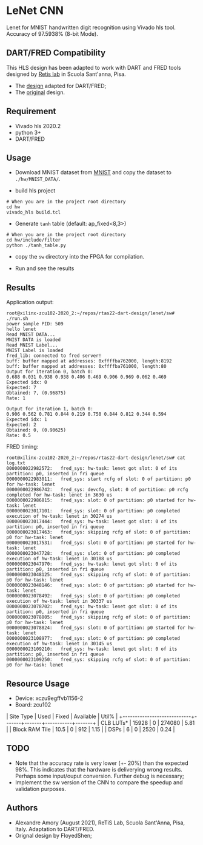 # LeNet CNN

Lenet for MNIST handwritten digit recognition using Vivado hls tool. Accuracy of 97.5938% (8-bit Mode).

## DART/FRED Compatibility

This HLS design has been adapted to work with DART and FRED tools designed by [Retis lab](retis.sssup.it/) in Scuola Sant'anna, Pisa. 

* The [design](https://github.com/amamory-ml/mnist_hls) adapted for DART/FRED;
* The [original](https://github.com/FloyedShen/mnist_hls) design.

## Requirement
* Vivado hls 2020.2
* python 3+
* DART/FRED

## Usage
* Download MNIST dataset from [MNIST](http://yann.lecun.com/exdb/mnist/) and copy the dataset to `./hw/MNIST_DATA/`.

* build hls project
```
# When you are in the project root directory
cd hw
vivado_hls build.tcl
```

* Generate `tanh` table (default: ap_fixed<8,3>)
```
# When you are in the project root directory
cd hw/include/filter
python ./tanh_table.py
```

* copy the `sw` directory into the FPGA for compilation.

* Run and see the results

## Results

Application output:

```
root@xilinx-zcu102-2020_2:~/repos/rtas22-dart-design/lenet/sw# ./run.sh 
power sample PID: 509
hello lenet
Read MNIST DATA...
MNIST DATA is loaded
Read MNIST Label...
MNIST Label is loaded
fred_lib: connected to fred server!
buff: buffer mapped at addresses: 0xffffba762000, length:8192 
buff: buffer mapped at addresses: 0xffffba761000, length:80 
Output for iteration 0, batch 0:
0.688 0.031 0.938 0.938 0.406 0.469 0.906 0.969 0.062 0.469 
Expected idx: 0
Expected: 7
Obtained: 7, (0.96875)
Rate: 1

Output for iteration 1, batch 0:
0.906 0.562 0.781 0.844 0.219 0.750 0.844 0.812 0.344 0.594 
Expected idx: 1
Expected: 2
Obtained: 0, (0.90625)
Rate: 0.5

```

FRED timing:

```
root@xilinx-zcu102-2020_2:~/repos/rtas22-dart-design/lenet/sw# cat log.txt 
0000000022982572: 	fred_sys: hw-task: lenet got slot: 0 of its partition: p0, inserted in fri queue
0000000022983011: 	fred_sys: start rcfg of slot: 0 of partition: p0 for hw-task: lenet
0000000022986742: 	fred_sys: devcfg, slot: 0 of partition: p0 rcfg completed for hw-task: lenet in 3630 us
0000000022986815: 	fred_sys: slot: 0 of partition: p0 started for hw-task: lenet
0000000023017101: 	fred_sys: slot: 0 of partition: p0 completed execution of hw-task: lenet in 30274 us
0000000023017444: 	fred_sys: hw-task: lenet got slot: 0 of its partition: p0, inserted in fri queue
0000000023017463: 	fred_sys: skipping rcfg of slot: 0 of partition: p0 for hw-task: lenet
0000000023017531: 	fred_sys: slot: 0 of partition: p0 started for hw-task: lenet
0000000023047728: 	fred_sys: slot: 0 of partition: p0 completed execution of hw-task: lenet in 30188 us
0000000023047970: 	fred_sys: hw-task: lenet got slot: 0 of its partition: p0, inserted in fri queue
0000000023048125: 	fred_sys: skipping rcfg of slot: 0 of partition: p0 for hw-task: lenet
0000000023048146: 	fred_sys: slot: 0 of partition: p0 started for hw-task: lenet
0000000023078492: 	fred_sys: slot: 0 of partition: p0 completed execution of hw-task: lenet in 30337 us
0000000023078702: 	fred_sys: hw-task: lenet got slot: 0 of its partition: p0, inserted in fri queue
0000000023078805: 	fred_sys: skipping rcfg of slot: 0 of partition: p0 for hw-task: lenet
0000000023078824: 	fred_sys: slot: 0 of partition: p0 started for hw-task: lenet
0000000023108977: 	fred_sys: slot: 0 of partition: p0 completed execution of hw-task: lenet in 30145 us
0000000023109210: 	fred_sys: hw-task: lenet got slot: 0 of its partition: p0, inserted in fri queue
0000000023109250: 	fred_sys: skipping rcfg of slot: 0 of partition: p0 for hw-task: lenet
```


## Resource Usage

 - Device: xczu9egffvb1156-2
 - Board: zcu102

|          Site Type         |  Used | Fixed | Available | Util% |
+----------------------------+-------+-------+-----------+-------+
| CLB LUTs*                  | 15928 |     0 |    274080 |  5.81 |
| Block RAM Tile             |  10.5 |     0 |       912 |  1.15 |
| DSPs                       |     6 |     0 |      2520 |  0.24 |


## TODO

 - Note that the accuracy rate is very lower (+- 20%) than the expected 98%. This indicates that the hardware is deliverying 
wrong results. Perhaps some input/ouput conversion. Further debug is necessary;
 - Implement the sw version of the CNN to compare the speedup and validation purposes.


## Authors

* Alexandre Amory (August 2021), ReTiS Lab, Scuola Sant'Anna, Pisa, Italy. Adaptation to DART/FRED.
* Orignal design by FloyedShen;
